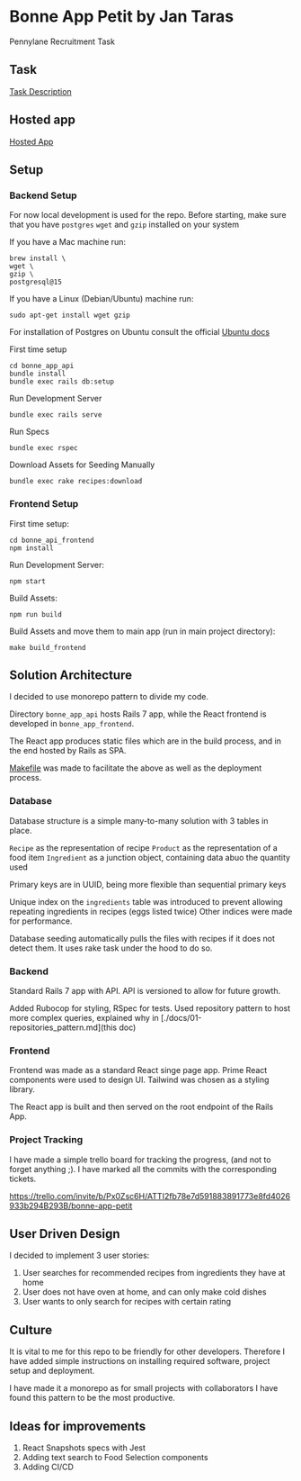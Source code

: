 # Bonne App Petit by Jan Taras
Pennylane Recruitment Task

## Task
[Task Description](https://gist.github.com/quentindemetz/2096248a1e8d362e669350700e1e6add)

## Hosted app

[Hosted App](https://bonne-app-api-delicate-fire-1453.fly.dev/)

## Setup

### Backend Setup
For now local development is used for the repo.
Before starting, make sure that you have `postgres` `wget` and `gzip` installed on your system

If you have a Mac machine run:
```shell
brew install \
wget \
gzip \
postgresql@15
```

If you have a Linux (Debian/Ubuntu) machine run:
```shell
sudo apt-get install wget gzip
```

For installation of Postgres on Ubuntu consult the official [Ubuntu docs](https://ubuntu.com/server/docs/install-and-configure-postgresql) 


First time setup
```shell
cd bonne_app_api
bundle install
bundle exec rails db:setup
```

Run Development Server
```shell
bundle exec rails serve
```

Run Specs
```shell
bundle exec rspec
```

Download Assets for Seeding Manually
```shell
bundle exec rake recipes:download
```

### Frontend Setup

First time setup:
```shell
cd bonne_api_frontend
npm install
```

Run Development Server:
```shell
npm start
```

Build Assets:
```shell
npm run build
```

Build Assets and move them to main app (run in main project directory):
```shell
make build_frontend
```

## Solution Architecture

I decided to use monorepo pattern to divide my code.

Directory `bonne_app_api` hosts Rails 7 app,
while the React frontend is developed in `bonne_app_frontend`.

The React app produces static files which are in the build process, and
in the end hosted by Rails as SPA.

[Makefile](./Makefile) was made to facilitate the above as well as the deployment process.

### Database
Database structure is a simple many-to-many solution with 3 tables in place.

`Recipe` as the representation of recipe
`Product` as the representation of a food item
`Ingredient` as a junction object, containing data abuo the quantity used

Primary keys are in UUID, being more flexible than sequential primary keys

Unique index on the `ingredients` table was introduced to prevent allowing repeating ingredients in recipes (eggs listed twice)
Other indices were made for performance.

Database seeding automatically pulls the files with recipes if it does not detect them. It uses rake task under the hood to do so.

### Backend
Standard Rails 7 app with API.
API is versioned to allow for future growth.

Added Rubocop for styling, RSpec for tests.
Used repository pattern to host more complex queries, explained why in [./docs/01-repositories_pattern.md](this doc)

### Frontend
Frontend was made as a standard React singe page app.
Prime React components were used to design UI.
Tailwind was chosen as a styling library.

The React app is built and then served on the root endpoint of the Rails App.

### Project Tracking
I have made a simple trello board for tracking the progress, (and not to forget anything ;). I have marked all the commits with the corresponding tickets.

https://trello.com/invite/b/Px0Zsc6H/ATTI2fb78e7d591883891773e8fd4026933b294B293B/bonne-app-petit

## User Driven Design

I decided to implement 3 user stories:
1. User searches for recommended recipes from ingredients they have at home
2. User does not have oven at home, and can only make cold dishes
3. User wants to only search for recipes with certain rating

## Culture

It is vital to me for this repo to be friendly for other developers.
Therefore I have added simple instructions on installing required software, project setup and deployment.

I have made it a monorepo as for small projects with collaborators I have found this pattern to be the most productive.

## Ideas for improvements

1. React Snapshots specs with Jest
2. Adding text search to Food Selection components
3. Adding CI/CD